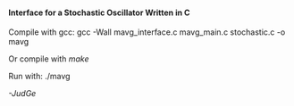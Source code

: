 <h4>Interface for a Stochastic Oscillator Written in C</h4>

Compile with gcc: 
    gcc -Wall mavg_interface.c mavg_main.c stochastic.c -o mavg
    
Or compile with <i>make</i>
    
Run with:
    ./mavg

<i>-JudGe</i>
